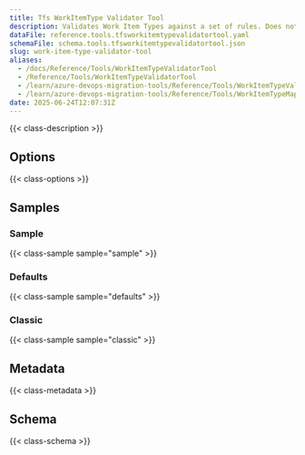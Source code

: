 ```yaml
---
title: Tfs WorkItemType Validator Tool
description: Validates Work Item Types against a set of rules. Does not migrate Work Items, only validates types.
dataFile: reference.tools.tfsworkitemtypevalidatortool.yaml
schemaFile: schema.tools.tfsworkitemtypevalidatortool.json
slug: work-item-type-validator-tool
aliases:
  - /docs/Reference/Tools/WorkItemTypeValidatorTool
  - /Reference/Tools/WorkItemTypeValidatorTool
  - /learn/azure-devops-migration-tools/Reference/Tools/WorkItemTypeValidatorTool
  - /learn/azure-devops-migration-tools/Reference/Tools/WorkItemTypeMappingTool/index.md
date: 2025-06-24T12:07:31Z
---
```


{{< class-description >}}

## Options

{{< class-options >}}

## Samples

### Sample

{{< class-sample sample="sample" >}}

### Defaults

{{< class-sample sample="defaults" >}}

### Classic

{{< class-sample sample="classic" >}}

## Metadata

{{< class-metadata >}}

## Schema

{{< class-schema >}}
